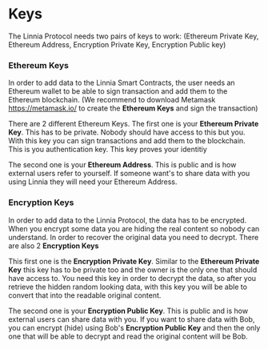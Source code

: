 # Keys

The Linnia Protocol needs two pairs of keys to work: (Ethereum Private Key, Ethereum Address, Encryption Private Key, Encryption Public key)



### Ethereum Keys

In order to add data to the Linnia Smart Contracts, the user needs an Ethereum wallet to be able to sign transaction and add them to the Ethereum blockchain. (We recommend to download Metamask https://metamask.io/ to create the **Ethereum Keys** and sign the transaction)

There are 2 different Ethereum Keys. The first one is your **Ethereum Private Key**. This has to be private. Nobody should have access to this but you. With this key you can sign transactions and add them to the blockchain. This is you authentication key. This key proves your identitiy

The second one is your **Ethereum Address**. This is public and is how external users refer to yourself. If someone want's to share data with you using Linnia they will need your Ethereum Address.



### Encryption Keys

In order to add data to the Linnia Protocol, the data has to be encrypted. When you encrypt some data you are hiding the real content so nobody can understand. In order to recover the original data you need to decrypt. There are also 2 **Encryption Keys**

This first one is the **Encryption Private Key**. Similar to the **Ethereum Private Key** this key has to be private too and the owner is the only one that should have access to. You need this key in order to decrypt the data, so after you retrieve the hidden random looking data, with this key you will be able to convert that into the readable original content.

The second one is your **Encryption Public Key**. This is public and is how external users can share data with you. If you want to share data with Bob, you can encrypt (hide) using Bob's **Encryption Public Key** and then the only one that will be able to decrypt and read the original content will be Bob.